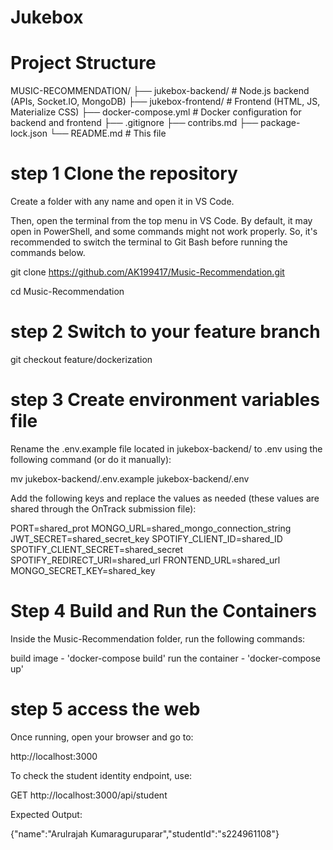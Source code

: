 # Jukebox 

# Project Structure

MUSIC-RECOMMENDATION/
├── jukebox-backend/        # Node.js backend (APIs, Socket.IO, MongoDB)
├── jukebox-frontend/       # Frontend (HTML, JS, Materialize CSS)
├── docker-compose.yml      # Docker configuration for backend and frontend
├── .gitignore
├── contribs.md
├── package-lock.json
└── README.md               # This file


# step 1 Clone the repository

Create a folder with any name and open it in VS Code.

Then, open the terminal from the top menu in VS Code. By default, it may open in PowerShell, and some commands might not work properly. So, it's recommended to switch the terminal to Git Bash before running the commands below.

git clone https://github.com/AK199417/Music-Recommendation.git

cd Music-Recommendation

# step 2 Switch to your feature branch

git checkout feature/dockerization

# step 3 Create environment variables file

Rename the .env.example file located in jukebox-backend/ to .env using the following command (or do it manually):

mv jukebox-backend/.env.example jukebox-backend/.env


Add the following keys and replace the values as needed (these values are shared through the OnTrack submission file):

PORT=shared_prot
MONGO_URL=shared_mongo_connection_string
JWT_SECRET=shared_secret_key
SPOTIFY_CLIENT_ID=shared_ID
SPOTIFY_CLIENT_SECRET=shared_secret
SPOTIFY_REDIRECT_URI=shared_url
FRONTEND_URL=shared_url
MONGO_SECRET_KEY=shared_key


#  Step 4 Build and Run the Containers

Inside the Music-Recommendation folder, run the following commands:

build image - 'docker-compose build'
run the container - 'docker-compose up'


# step 5 access the web

Once running, open your browser and go to:

http://localhost:3000

To check the student identity endpoint, use:

GET http://localhost:3000/api/student

Expected Output:

{"name":"Arulrajah Kumaraguruparar","studentId":"s224961108"}
